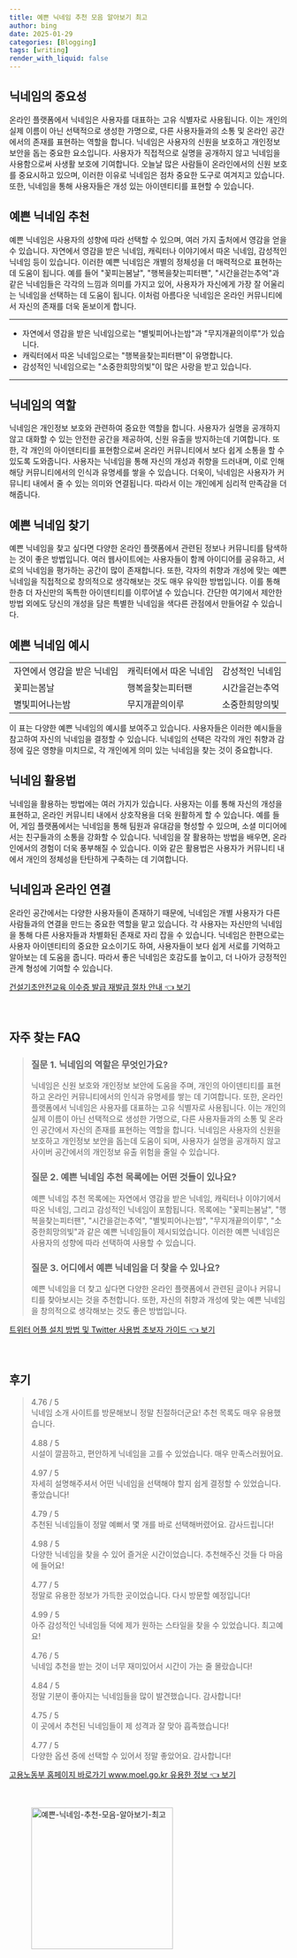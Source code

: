 ```yaml
---
title: 예쁜 닉네임 추천 모음 알아보기 최고
author: bing
date: 2025-01-29
categories: [Blogging]
tags: [writing]
render_with_liquid: false
---
```



<h2 id='닉네임의 중요성'>닉네임의 중요성</h2>

<p>온라인 플랫폼에서 닉네임은 사용자를 대표하는 고유 식별자로 사용됩니다. 이는 개인의 실제 이름이 아닌 선택적으로 생성한 가명으로, 다른 사용자들과의 소통 및 온라인 공간에서의 존재를 표현하는 역할을 합니다. 닉네임은 사용자의 신원을 보호하고 개인정보 보안을 돕는 중요한 요소입니다. 사용자가 직접적으로 실명을 공개하지 않고 닉네임을 사용함으로써 사생활 보호에 기여합니다. 오늘날 많은 사람들이 온라인에서의 신원 보호를 중요시하고 있으며, 이러한 이유로 닉네임은 점차 중요한 도구로 여겨지고 있습니다. 또한, 닉네임을 통해 사용자들은 개성 있는 아이덴티티를 표현할 수 있습니다.</p>

<h2 id='예쁜 닉네임 추천'>예쁜 닉네임 추천</h2>

<p>예쁜 닉네임은 사용자의 성향에 따라 선택할 수 있으며, 여러 가지 출처에서 영감을 얻을 수 있습니다. 자연에서 영감을 받은 닉네임, 캐릭터나 이야기에서 따온 닉네임, 감성적인 닉네임 등이 있습니다. 이러한 예쁜 닉네임은 개별의 정체성을 더 매력적으로 표현하는 데 도움이 됩니다. 예를 들어 "꽃피는봄날", "행복을찾는피터팬", "시간을걷는추억"과 같은 닉네임들은 각각의 느낌과 의미를 가지고 있어, 사용자가 자신에게 가장 잘 어울리는 닉네임을 선택하는 데 도움이 됩니다. 이처럼 아름다운 닉네임은 온라인 커뮤니티에서 자신의 존재를 더욱 돋보이게 합니다.</p>

<hr />

<ul>
    <li>자연에서 영감을 받은 닉네임으로는 "별빛피어나는밤"과 "무지개끝의이루"가 있습니다.</li>
    <li>캐릭터에서 따온 닉네임으로는 "행복을찾는피터팬"이 유명합니다.</li>
    <li>감성적인 닉네임으로는 "소중한희망의빛"이 많은 사랑을 받고 있습니다.</li>
</ul>

<hr />

<h2 id='닉네임의 역할'>닉네임의 역할</h2>

<p>닉네임은 개인정보 보호와 관련하여 중요한 역할을 합니다. 사용자가 실명을 공개하지 않고 대화할 수 있는 안전한 공간을 제공하여, 신원 유출을 방지하는데 기여합니다. 또한, 각 개인의 아이덴티티를 표현함으로써 온라인 커뮤니티에서 보다 쉽게 소통을 할 수 있도록 도와줍니다. 사용자는 닉네임을 통해 자신의 개성과 취향을 드러내며, 이로 인해 해당 커뮤니티에서의 인식과 유명세를 쌓을 수 있습니다. 더욱이, 닉네임은 사용자가 커뮤니티 내에서 줄 수 있는 의미와 연결됩니다. 따라서 이는 개인에게 심리적 만족감을 더해줍니다.</p>

<h2 id='예쁜 닉네임 찾기'>예쁜 닉네임 찾기</h2>

<p>예쁜 닉네임을 찾고 싶다면 다양한 온라인 플랫폼에서 관련된 정보나 커뮤니티를 탐색하는 것이 좋은 방법입니다. 여러 웹사이트에는 사용자들이 함께 아이디어를 공유하고, 서로의 닉네임을 평가하는 공간이 많이 존재합니다. 또한, 각자의 취향과 개성에 맞는 예쁜 닉네임을 직접적으로 창의적으로 생각해보는 것도 매우 유익한 방법입니다. 이를 통해 한층 더 자신만의 독특한 아이덴티티를 이루어낼 수 있습니다. 간단한 여기에서 제안한 방법 외에도 당신의 개성을 담은 특별한 닉네임을 색다른 관점에서 만들어갈 수 있습니다.</p>

<h2 id='예쁜 닉네임 예시'>예쁜 닉네임 예시</h2>

<table>
    <tr>
        <td>자연에서 영감을 받은 닉네임</td>
        <td>캐릭터에서 따온 닉네임</td>
        <td>감성적인 닉네임</td>
    </tr>
    <tr>
        <td>꽃피는봄날</td>
        <td>행복을찾는피터팬</td>
        <td>시간을걷는추억</td>
    </tr>
    <tr>
        <td>별빛피어나는밤</td>
        <td>무지개끝의이루</td>
        <td>소중한희망의빛</td>
    </tr>
</table>

<p>이 표는 다양한 예쁜 닉네임의 예시를 보여주고 있습니다. 사용자들은 이러한 예시들을 참고하여 자신의 닉네임을 결정할 수 있습니다. 닉네임의 선택은 각각의 개인 취향과 감정에 깊은 영향을 미치므로, 각 개인에게 의미 있는 닉네임을 찾는 것이 중요합니다.</p>

<h2 id='닉네임 활용법'>닉네임 활용법</h2>

<p>닉네임을 활용하는 방법에는 여러 가지가 있습니다. 사용자는 이를 통해 자신의 개성을 표현하고, 온라인 커뮤니티 내에서 상호작용을 더욱 원활하게 할 수 있습니다. 예를 들어, 게임 플랫폼에서는 닉네임을 통해 팀원과 유대감을 형성할 수 있으며, 소셜 미디어에서는 친구들과의 소통을 강화할 수 있습니다. 닉네임을 잘 활용하는 방법을 배우면, 온라인에서의 경험이 더욱 풍부해질 수 있습니다. 이와 같은 활용법은 사용자가 커뮤니티 내에서 개인의 정체성을 탄탄하게 구축하는 데 기여합니다.</p>

<h2 id='닉네임과 온라인 연결'>닉네임과 온라인 연결</h2>

<p>온라인 공간에서는 다양한 사용자들이 존재하기 때문에, 닉네임은 개별 사용자가 다른 사람들과의 연결을 만드는 중요한 역할을 맡고 있습니다. 각 사용자는 자신만의 닉네임을 통해 다른 사용자들과 차별화된 존재로 자리 잡을 수 있습니다. 닉네임은 한편으로는 사용자 아이덴티티의 중요한 요소이기도 하여, 사용자들이 보다 쉽게 서로를 기억하고 알아보는 데 도움을 줍니다. 따라서 좋은 닉네임은 호감도를 높이고, 더 나아가 긍정적인 관계 형성에 기여할 수 있습니다.</p>


<p><a class="click-button" title="건설기초안전교육 이수증 발급 재발급 절차 안내" href="https://purplelist.github.io/posts/%EA%B1%B4%EC%84%A4%EA%B8%B0%EC%B4%88%EC%95%88%EC%A0%84%EA%B5%90%EC%9C%A1-%EC%9D%B4%EC%88%98%EC%A6%9D-%EB%B0%9C%EA%B8%89-%EC%9E%AC%EB%B0%9C%EA%B8%89-%EC%A0%88%EC%B0%A8-%EC%95%88%EB%82%B4/" rel="dofollow">건설기초안전교육 이수증 발급 재발급 절차 안내 👈 보기</a></p><br>
<h2 id='자주_찾는_FAQ'>자주 찾는 FAQ</h2>
<div itemscope="" itemtype="https://schema.org/FAQPage"> 
<blockquote> 
<div itemscope="" itemprop="mainEntity" itemtype="https://schema.org/Question"> 
<h3 itemprop="name">질문 1. 닉네임의 역할은 무엇인가요?</h3> 
<div itemscope="" itemprop="acceptedAnswer" itemtype="https://schema.org/Answer"> 
<span itemprop="text"> 
<p>닉네임은 신원 보호와 개인정보 보안에 도움을 주며, 개인의 아이덴티티를 표현하고 온라인 커뮤니티에서의 인식과 유명세를 쌓는 데 기여합니다. 또한, 온라인 플랫폼에서 닉네임은 사용자를 대표하는 고유 식별자로 사용됩니다. 이는 개인의 실제 이름이 아닌 선택적으로 생성한 가명으로, 다른 사용자들과의 소통 및 온라인 공간에서 자신의 존재를 표현하는 역할을 합니다. 닉네임은 사용자의 신원을 보호하고 개인정보 보안을 돕는데 도움이 되며, 사용자가 실명을 공개하지 않고 사이버 공간에서의 개인정보 유출 위험을 줄일 수 있습니다.</p> 
</span> 
</div> 
</div> 

<div itemscope="" itemprop="mainEntity" itemtype="https://schema.org/Question"> 
<h3 itemprop="name">질문 2. 예쁜 닉네임 추천 목록에는 어떤 것들이 있나요?</h3> 
<div itemscope="" itemprop="acceptedAnswer" itemtype="https://schema.org/Answer"> 
<span itemprop="text"> 
<p>예쁜 닉네임 추천 목록에는 자연에서 영감을 받은 닉네임, 캐릭터나 이야기에서 따온 닉네임, 그리고 감성적인 닉네임이 포함됩니다. 목록에는 "꽃피는봄날", "행복을찾는피터팬", "시간을걷는추억", "별빛피어나는밤", "무지개끝의이루", "소중한희망의빛"과 같은 예쁜 닉네임들이 제시되었습니다. 이러한 예쁜 닉네임은 사용자의 성향에 따라 선택하여 사용할 수 있습니다.</p> 
</span> 
</div> 
</div> 

<div itemscope="" itemprop="mainEntity" itemtype="https://schema.org/Question"> 
<h3 itemprop="name">질문 3. 어디에서 예쁜 닉네임을 더 찾을 수 있나요?</h3> 
<div itemscope="" itemprop="acceptedAnswer" itemtype="https://schema.org/Answer"> 
<span itemprop="text"> 
<p>예쁜 닉네임을 더 찾고 싶다면 다양한 온라인 플랫폼에서 관련된 글이나 커뮤니티를 찾아보시는 것을 추천합니다. 또한, 자신의 취향과 개성에 맞는 예쁜 닉네임을 창의적으로 생각해보는 것도 좋은 방법입니다.</p> 
</span> 
</div> 
</div> 
</blockquote> 
</div>
<p><a class="click-button" title="트위터 어플 설치 방법 및 Twitter 사용법 초보자 가이드" href="https://purplelist.github.io/posts/%ED%8A%B8%EC%9C%84%ED%84%B0-%EC%96%B4%ED%94%8C-%EC%84%A4%EC%B9%98-%EB%B0%A9%EB%B2%95-%EB%B0%8F-Twitter-%EC%82%AC%EC%9A%A9%EB%B2%95-%EC%B4%88%EB%B3%B4%EC%9E%90-%EA%B0%80%EC%9D%B4%EB%93%9C/" rel="dofollow">트위터 어플 설치 방법 및 Twitter 사용법 초보자 가이드 👈 보기</a></p><br>
<h2 id='후기'>후기</h2>
<div itemscope itemtype="https://schema.org/Product">
  <blockquote>
  <div itemprop="review" itemscope itemtype="https://schema.org/Review">
      <div itemprop="reviewRating" itemscope itemtype="https://schema.org/Rating"> <span itemprop="ratingValue">4.76</span> / <span itemprop="bestRating">5</span> </div>
      <span itemprop="reviewBody">닉네임 소개 사이트를 방문해보니 정말 친절하더군요! 추천 목록도 매우 유용했습니다.</span>
  </div>
  <br>
  <div itemprop="review" itemscope itemtype="https://schema.org/Review">
      <div itemprop="reviewRating" itemscope itemtype="https://schema.org/Rating"> <span itemprop="ratingValue">4.88</span> / <span itemprop="bestRating">5</span> </div>
      <span itemprop="reviewBody">시설이 깔끔하고, 편안하게 닉네임을 고를 수 있었습니다. 매우 만족스러웠어요.</span>
  </div>
  <br>
  <div itemprop="review" itemscope itemtype="https://schema.org/Review">
      <div itemprop="reviewRating" itemscope itemtype="https://schema.org/Rating"> <span itemprop="ratingValue">4.97</span> / <span itemprop="bestRating">5</span> </div>
      <span itemprop="reviewBody">자세히 설명해주셔서 어떤 닉네임을 선택해야 할지 쉽게 결정할 수 있었습니다. 좋았습니다!</span>
  </div>
  <br>
  <div itemprop="review" itemscope itemtype="https://schema.org/Review">
      <div itemprop="reviewRating" itemscope itemtype="https://schema.org/Rating"> <span itemprop="ratingValue">4.79</span> / <span itemprop="bestRating">5</span> </div>
      <span itemprop="reviewBody">추천된 닉네임들이 정말 예뻐서 몇 개를 바로 선택해버렸어요. 감사드립니다!</span>
  </div>
  <br>
  <div itemprop="review" itemscope itemtype="https://schema.org/Review">
      <div itemprop="reviewRating" itemscope itemtype="https://schema.org/Rating"> <span itemprop="ratingValue">4.98</span> / <span itemprop="bestRating">5</span> </div>
      <span itemprop="reviewBody">다양한 닉네임을 찾을 수 있어 즐거운 시간이었습니다. 추천해주신 것들 다 마음에 들어요!</span>
  </div>
  <br>
  <div itemprop="review" itemscope itemtype="https://schema.org/Review">
      <div itemprop="reviewRating" itemscope itemtype="https://schema.org/Rating"> <span itemprop="ratingValue">4.77</span> / <span itemprop="bestRating">5</span> </div>
      <span itemprop="reviewBody">정말로 유용한 정보가 가득한 곳이었습니다. 다시 방문할 예정입니다!</span>
  </div>
  <br>
  <div itemprop="review" itemscope itemtype="https://schema.org/Review">
      <div itemprop="reviewRating" itemscope itemtype="https://schema.org/Rating"> <span itemprop="ratingValue">4.99</span> / <span itemprop="bestRating">5</span> </div>
      <span itemprop="reviewBody">아주 감성적인 닉네임들 덕에 제가 원하는 스타일을 찾을 수 있었습니다. 최고예요!</span>
  </div>
  <br>
  <div itemprop="review" itemscope itemtype="https://schema.org/Review">
      <div itemprop="reviewRating" itemscope itemtype="https://schema.org/Rating"> <span itemprop="ratingValue">4.76</span> / <span itemprop="bestRating">5</span> </div>
      <span itemprop="reviewBody">닉네임 추천을 받는 것이 너무 재미있어서 시간이 가는 줄 몰랐습니다!</span>
  </div>
  <br>
  <div itemprop="review" itemscope itemtype="https://schema.org/Review">
      <div itemprop="reviewRating" itemscope itemtype="https://schema.org/Rating"> <span itemprop="ratingValue">4.84</span> / <span itemprop="bestRating">5</span> </div>
      <span itemprop="reviewBody">정말 기분이 좋아지는 닉네임들을 많이 발견했습니다. 감사합니다!</span>
  </div>
  <br>
  <div itemprop="review" itemscope itemtype="https://schema.org/Review">
      <div itemprop="reviewRating" itemscope itemtype="https://schema.org/Rating"> <span itemprop="ratingValue">4.75</span> / <span itemprop="bestRating">5</span> </div>
      <span itemprop="reviewBody">이 곳에서 추천된 닉네임들이 제 성격과 잘 맞아 흡족했습니다!</span>
  </div>
  <br>
  <div itemprop="review" itemscope itemtype="https://schema.org/Review">
      <div itemprop="reviewRating" itemscope itemtype="https://schema.org/Rating"> <span itemprop="ratingValue">4.77</span> / <span itemprop="bestRating">5</span> </div>
      <span itemprop="reviewBody">다양한 옵션 중에 선택할 수 있어서 정말 좋았어요. 감사합니다!</span>
  </div>
  </blockquote>
</div>
<p><a class="click-button" title="고용노동부 홈페이지 바로가기 www.moel.go.kr 유용한 정보" href="https://purplelist.github.io/posts/%EA%B3%A0%EC%9A%A9%EB%85%B8%EB%8F%99%EB%B6%80-%ED%99%88%ED%8E%98%EC%9D%B4%EC%A7%80-%EB%B0%94%EB%A1%9C%EA%B0%80%EA%B8%B0-www.moel.go.kr-%EC%9C%A0%EC%9A%A9%ED%95%9C-%EC%A0%95%EB%B3%B4/" rel="dofollow">고용노동부 홈페이지 바로가기 www.moel.go.kr 유용한 정보 👈 보기</a></p><br>
<figure class="image"><img src="https://purplelist.github.io/assets/img/thumbnail/예쁜-닉네임-추천-모음-알아보기-최고.webp" alt="예쁜-닉네임-추천-모음-알아보기-최고" width="256" height="256"></figure>